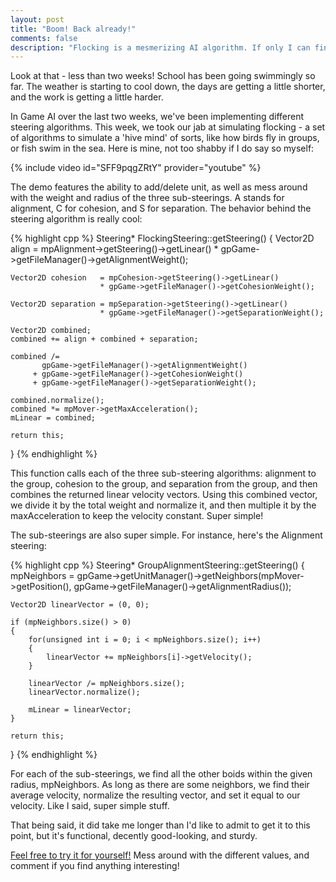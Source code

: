 ```yaml
---
layout: post
title: "Boom! Back already!"
comments: false
description: "Flocking is a mesmerizing AI algorithm. If only I can find a screensaver that utilizes it..."
---
```


Look at that - less than two weeks! School has been going swimmingly so far. The weather is starting to cool down, the days are getting a little shorter, and the work is getting a little harder.


In Game AI over the last two weeks, we've been implementing different steering algorithms. This week, we took our jab at simulating flocking - a set of algorithms to simulate a 'hive mind' of sorts, like how birds fly in groups, or fish swim in the sea. Here is mine, not too shabby if I do say so myself:


{% include video id="SFF9pqgZRtY" provider="youtube" %}


The demo features the ability to add/delete unit, as well as mess around with the weight and radius of the three sub-steerings. A stands for alignment, C for cohesion, and S for separation. The behavior behind the steering algorithm is really cool:

{% highlight cpp %}
Steering* FlockingSteering::getSteering()
{
    Vector2D align      = mpAlignment->getSteering()->getLinear()
                        * gpGame->getFileManager()->getAlignmentWeight();

    Vector2D cohesion   = mpCohesion->getSteering()->getLinear()
                        * gpGame->getFileManager()->getCohesionWeight();

    Vector2D separation = mpSeparation->getSteering()->getLinear()
                        * gpGame->getFileManager()->getSeparationWeight();

    Vector2D combined;
    combined += align + combined + separation;

	combined /=
           gpGame->getFileManager()->getAlignmentWeight()
         + gpGame->getFileManager()->getCohesionWeight()
         + gpGame->getFileManager()->getSeparationWeight();

    combined.normalize();
    combined *= mpMover->getMaxAcceleration();
    mLinear = combined;

    return this;
}
{% endhighlight %}


This function calls each of the three sub-steering algorithms: alignment to the group, cohesion to the group, and separation from the group, and then combines the returned linear velocity vectors. Using this combined vector, we divide it by the total weight and normalize it, and then multiple it by the maxAcceleration to keep the velocity constant. Super simple!


The sub-steerings are also super simple. For instance, here's the Alignment steering:


{% highlight cpp %}
Steering* GroupAlignmentSteering::getSteering()
{
    mpNeighbors =
       gpGame->getUnitManager()->getNeighbors(mpMover->getPosition(),
                                              gpGame->getFileManager()->getAlignmentRadius());

    Vector2D linearVector = (0, 0);

    if (mpNeighbors.size() > 0)
    {
	    for(unsigned int i = 0; i < mpNeighbors.size(); i++)
        {
            linearVector += mpNeighbors[i]->getVelocity();
        }

	    linearVector /= mpNeighbors.size();
	    linearVector.normalize();

	    mLinear = linearVector;
    }

    return this;
}
{% endhighlight %}




For each of the sub-steerings, we find all the other boids within the given radius, mpNeighbors. As long as there are some neighbors, we find their average velocity, normalize the resulting vector, and set it equal to our velocity. Like I said, super simple stuff.


That being said, it did take me longer than I'd like to admit to get it to this point, but it's functional, decently good-looking, and sturdy.

[Feel free to try it for yourself!](https://www.dropbox.com/s/k4z45sseapz3lgt/flocking.zip?dl=0) Mess around with the different values, and comment if you find anything interesting!
